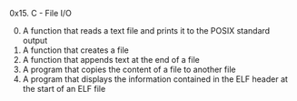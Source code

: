 0x15. C - File I/O

0. A function that reads a text file and prints it to the POSIX standard output
1. A function that creates a file
2. A function that appends text at the end of a file
3. A program that copies the content of a file to another file
4. A program that displays the information contained in the ELF header at the start of an ELF file
